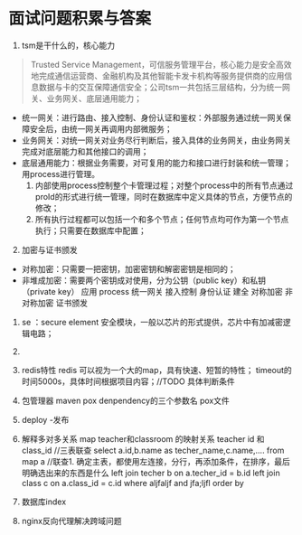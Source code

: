 # 面试问题积累与答案

1. tsm是干什么的，核心能力

> Trusted Service Management，可信服务管理平台，核心能力是安全高效地完成通信运营商、金融机构及其他智能卡发卡机构等服务提供商的应用信息数据与卡的交互保障通信安全；公司tsm一共包括三层结构，分为统一网关、业务网关、底层通用能力；

- 统一网关：进行路由、接入控制、身份认证和鉴权：外部服务通过统一网关保障安全后，由统一网关再调用内部微服务；
- 业务网关：对统一网关对业务尽行判断后，接入具体的业务网关，由业务网关完成对底层能力和其他接口的调用；
- 底层通用能力：根据业务需要，对可复用的能力和接口进行封装和统一管理；用process进行管理。
    1. 内部使用process控制整个卡管理过程；对整个process中的所有节点通过proId的形式进行统一管理，同时在数据库中定义具体的节点，方便节点的修改；
    2. 所有执行过程都可以包括一个和多个节点；任何节点均可作为第一个节点执行；只需要在数据库中配置；

2. 加密与证书颁发

- 对称加密：只需要一把密钥，加密密钥和解密密钥是相同的；
- 非堆成加密：需要两个密钥成对使用，分为公钥（public key）和私钥（private key）
 应用 process  统一网关 接入控制 身份认证 建全  对称加密 非对称加密 证书颁发


1. se ：secure element 安全模块，一般以芯片的形式提供，芯片中有加减密逻辑电路；
2. 
3. redis特性
redis 可以视为一个大的map，具有快速、短暂的特性；
timeout的时间5000s，具体时间根据项目内容；//TODO 具体判断条件

1. 包管理器
maven
pox denpendency的三个参数名 pox文件
1. deploy -发布
2. 解释多对多关系  map teacher和classroom 的映射关系 teacher id 和 class_id
//三表联查
select a.id,b.name as techer_name,c.name,.... from map a  //联查1. 确定主表，都使用左连接，分行，再添加条件，在排序，最后明确选出来的东西是什么
left join techer b on a.techer_id = b.id
left join class c on a.class_id = c.id
where aljfaljf
and jfa;ljfl
order by

1. 数据库index

2. nginx反向代理解决跨域问题